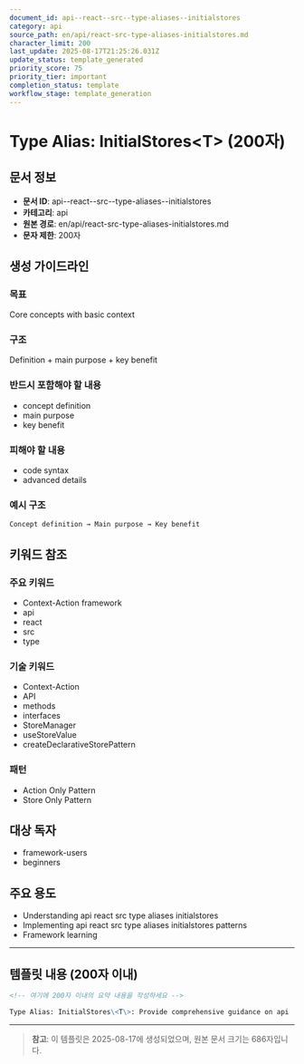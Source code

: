 ```yaml
---
document_id: api--react--src--type-aliases--initialstores
category: api
source_path: en/api/react-src-type-aliases-initialstores.md
character_limit: 200
last_update: 2025-08-17T21:25:26.031Z
update_status: template_generated
priority_score: 75
priority_tier: important
completion_status: template
workflow_stage: template_generation
---
```


# Type Alias: InitialStores\<T\> (200자)

## 문서 정보
- **문서 ID**: api--react--src--type-aliases--initialstores
- **카테고리**: api
- **원본 경로**: en/api/react-src-type-aliases-initialstores.md
- **문자 제한**: 200자

## 생성 가이드라인

### 목표
Core concepts with basic context

### 구조
Definition + main purpose + key benefit

### 반드시 포함해야 할 내용
- concept definition
- main purpose
- key benefit

### 피해야 할 내용  
- code syntax
- advanced details

### 예시 구조
```
Concept definition → Main purpose → Key benefit
```

## 키워드 참조

### 주요 키워드
- Context-Action framework
- api
- react
- src
- type

### 기술 키워드
- Context-Action
- API
- methods
- interfaces
- StoreManager
- useStoreValue
- createDeclarativeStorePattern

### 패턴
- Action Only Pattern
- Store Only Pattern

## 대상 독자
- framework-users
- beginners

## 주요 용도
- Understanding api  react  src  type aliases  initialstores
- Implementing api  react  src  type aliases  initialstores patterns
- Framework learning

---

## 템플릿 내용 (200자 이내)

```markdown
<!-- 여기에 200자 이내의 요약 내용을 작성하세요 -->

Type Alias: InitialStores\<T\>: Provide comprehensive guidance on api  react  src  type aliases  initialstores의 핵심 개념과 Context-Action 프레임워크에서의 역할을 간단히 설명.
```

---

> **참고**: 이 템플릿은 2025-08-17에 생성되었으며, 
> 원본 문서 크기는 686자입니다.
